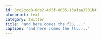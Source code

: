 ```yaml
---
id: 8cc2cee8-0de2-4d5f-8035-13afaa3201b4
blueprint: text
category: twitter
title: 'and here comes the flu....'
caption: 'and here comes the flu....'
---
```

